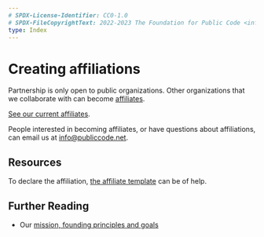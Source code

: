 ```yaml
---
# SPDX-License-Identifier: CC0-1.0
# SPDX-FileCopyrightText: 2022-2023 The Foundation for Public Code <info@publiccode.net>
type: Index
---
```


# Creating affiliations

Partnership is only open to public organizations.
Other organizations that we collaborate with can become [affiliates](../../glossary/affiliate-definition.md).

[See our current affiliates](../../organization/affiliates.md).

People interested in becoming affiliates, or have questions about affiliations, can email us at <info@publiccode.net>.

## Resources

To declare the affiliation, [the affiliate template](affiliate-template.md) can be of help.

## Further Reading

* Our [mission, founding principles and goals](../../organization/mission.md)
